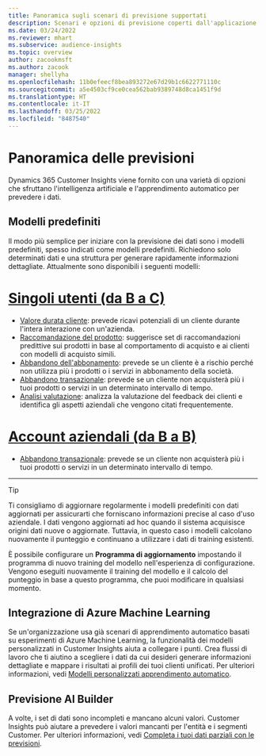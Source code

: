 ```yaml
---
title: Panoramica sugli scenari di previsione supportati
description: Scenari e opzioni di previsione coperti dall'applicazione Dynamics 365 Customer Insights.
ms.date: 03/24/2022
ms.reviewer: mhart
ms.subservice: audience-insights
ms.topic: overview
author: zacookmsft
ms.author: zacook
manager: shellyha
ms.openlocfilehash: 11b0efeecf8bea893272e67d29b1c6622771110c
ms.sourcegitcommit: a5e4503cf9ce0cea562bab9389748d8ca1451f9d
ms.translationtype: HT
ms.contentlocale: it-IT
ms.lasthandoff: 03/25/2022
ms.locfileid: "8487540"
---
```

# <a name="predictions-overview"></a>Panoramica delle previsioni

Dynamics 365 Customer Insights viene fornito con una varietà di opzioni che sfruttano l'intelligenza artificiale e l'apprendimento automatico per prevedere i dati. 

## <a name="out-of-box-models"></a>Modelli predefiniti

Il modo più semplice per iniziare con la previsione dei dati sono i modelli predefiniti, spesso indicati come modelli predefiniti. Richiedono solo determinati dati e una struttura per generare rapidamente informazioni dettagliate. Attualmente sono disponibili i seguenti modelli: 

# <a name="individual-consumers-b-to-c"></a>[Singoli utenti (da B a C)](#tab/b2c)

- [Valore durata cliente](predict-customer-lifetime-value.md): prevede ricavi potenziali di un cliente durante l'intera interazione con un'azienda.
- [Raccomandazione del prodotto](predict-product-recommendation.md): suggerisce set di raccomandazioni predittive sui prodotti in base al comportamento di acquisto e ai clienti con modelli di acquisto simili.
- [Abbandono dell'abbonamento](predict-subscription-churn.md): prevede se un cliente è a rischio perché non utilizza più i prodotti o i servizi in abbonamento della società.
- [Abbandono transazionale](predict-transactional-churn.md): prevede se un cliente non acquisterà più i tuoi prodotti o servizi in un determinato intervallo di tempo.
- [Analisi valutazione](sentiment-analysis.md): analizza la valutazione del feedback dei clienti e identifica gli aspetti aziendali che vengono citati frequentemente.

# <a name="business-accounts-b-to-b"></a>[Account aziendali (da B a B)](#tab/b2b)

- [Abbandono transazionale](predict-transactional-churn.md): prevede se un cliente non acquisterà più i tuoi prodotti o servizi in un determinato intervallo di tempo.

---

> [!TIP]
> Ti consigliamo di aggiornare regolarmente i modelli predefiniti con dati aggiornati per assicurarti che forniscano informazioni precise al caso d'uso aziendale. I dati vengono aggiornati ad hoc quando il sistema acquisisce origini dati nuove o aggiornate. Tuttavia, in questo caso i modelli calcolano nuovamente il punteggio e continuano a utilizzare i dati di training esistenti.
> 
> È possibile configurare un **Programma di aggiornamento** impostando il programma di nuovo training del modello nell'esperienza di configurazione. Vengono eseguiti nuovamente il training del modello e il calcolo del punteggio in base a questo programma, che puoi modificare in qualsiasi momento.


## <a name="azure-machine-learning-integration"></a>Integrazione di Azure Machine Learning

Se un'organizzazione usa già scenari di apprendimento automatico basati su esperimenti di Azure Machine Learning, la funzionalità dei modelli personalizzati in Customer Insights aiuta a collegare i punti. Crea flussi di lavoro che ti aiutino a scegliere i dati da cui desideri generare informazioni dettagliate e mappare i risultati ai profili dei tuoi clienti unificati. Per ulteriori informazioni, vedi [Modelli personalizzati apprendimento automatico](custom-models.md).

## <a name="ai-builder-prediction"></a>Previsione AI Builder

A volte, i set di dati sono incompleti e mancano alcuni valori. Customer Insights può aiutare a prevedere i valori mancanti per l'entità e i segmenti Customer. Per ulteriori informazioni, vedi [Completa i tuoi dati parziali con le previsioni](predictions.md).
